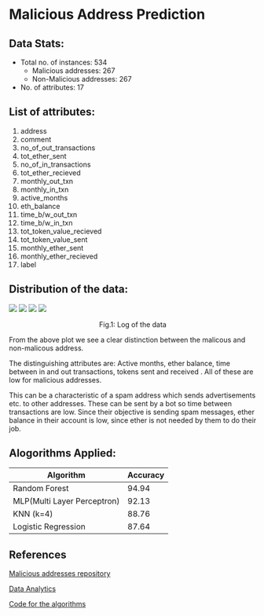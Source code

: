 # Malicious Address Prediction

## Data Stats:
* Total no. of instances: 534
    * Malicious addresses: 267
    * Non-Malicious addresses: 267
* No. of attributes: 17

## List of attributes:
1. address
2. comment
3. no_of_out_transactions
4. tot_ether_sent
5. no_of_in_transactions
6. tot_ether_recieved
7. monthly_out_txn
8. monthly_in_txn
9. active_months
10. eth_balance
11. time_b/w_out_txn
12. time_b/w_in_txn
13. tot_token_value_recieved
14. tot_token_value_sent
15. monthly_ether_sent
16. monthly_ether_recieved
17. label
    
## Distribution of the data: 
<img src='https://github.com/mshilpaa/ethereum-data-analysis/blob/master/Malicious_Address_Prediction/images/Log1p(data)-1.png' />
<img src='https://github.com/mshilpaa/ethereum-data-analysis/blob/master/Malicious_Address_Prediction/images/Log1p(data)-2.png' />
<img src='https://github.com/mshilpaa/ethereum-data-analysis/blob/master/Malicious_Address_Prediction/images/Log1p(data)-3.png' />
<img src='https://github.com/mshilpaa/ethereum-data-analysis/blob/master/Malicious_Address_Prediction/images/Log1p(data)-4.png' />
<p align='center'>Fig.1: Log of the data</p>
 
From the above plot we see a clear distinction between the malicous and non-malicous address. 

The distinguishing attributes are:  Active months, ether balance, time between in and out transactions, tokens sent and received . All of these are low for malicious addresses. 

This can be a characteristic of a spam address which sends advertisements etc. to other addresses. These can be sent by a bot so time between transactions are low. Since their objective is sending spam messages, ether balance in their account is low, since ether is not needed by them to do their job.

 
## Alogorithms Applied:

| Algorithm | Accuracy|
| --- | --- |
| Random Forest | 94.94 |
| MLP(Multi Layer Perceptron) | 92.13 |
| KNN (k=4) | 88.76 |
| Logistic Regression | 87.64 |

## References
<a href='https://github.com/MyEtherWallet/ethereum-lists/tree/master/src/addresses'>Malicious addresses repository</a>

<a href='https://github.com/mshilpaa/ethereum-data-analysis/blob/master/Malicious_Address_Prediction/Data_Analytics.ipynb'>Data Analytics</a>

<a href='https://github.com/mshilpaa/ethereum-data-analysis/blob/master/Malicious_Address_Prediction/Algorithms.ipynb'>Code for the algorithms</a>

